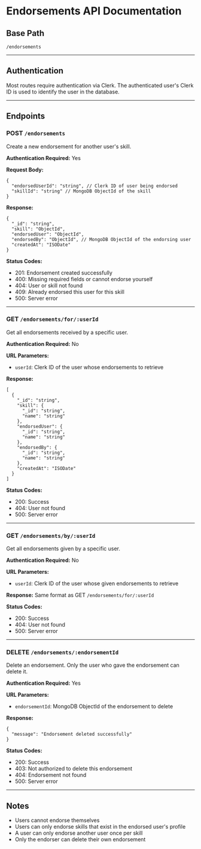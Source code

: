 # Endorsements API Documentation

## Base Path
`/endorsements`

---

## Authentication
Most routes require authentication via Clerk. The authenticated user's Clerk ID is used to identify the user in the database.

---

## Endpoints

### POST `/endorsements`
Create a new endorsement for another user's skill.

**Authentication Required:** Yes

**Request Body:**
```
{
  "endorsedUserId": "string", // Clerk ID of user being endorsed
  "skillId": "string" // MongoDB ObjectId of the skill
}
```

**Response:**
```
{
  "_id": "string",
  "skill": "ObjectId",
  "endorsedUser": "ObjectId",
  "endorsedBy": "ObjectId", // MongoDB ObjectId of the endorsing user
  "createdAt": "ISODate"
}
```

**Status Codes:**
- 201: Endorsement created successfully
- 400: Missing required fields or cannot endorse yourself
- 404: User or skill not found
- 409: Already endorsed this user for this skill
- 500: Server error

---

### GET `/endorsements/for/:userId`
Get all endorsements received by a specific user.

**Authentication Required:** No

**URL Parameters:**
- `userId`: Clerk ID of the user whose endorsements to retrieve

**Response:**
```
[
  {
    "_id": "string",
    "skill": {
      "_id": "string",
      "name": "string" 
    },
    "endorsedUser": {
      "_id": "string",
      "name": "string"
    },
    "endorsedBy": {
      "_id": "string",
      "name": "string"
    },
    "createdAt": "ISODate"
  }
]
```

**Status Codes:**
- 200: Success
- 404: User not found
- 500: Server error

---

### GET `/endorsements/by/:userId`
Get all endorsements given by a specific user.

**Authentication Required:** No

**URL Parameters:**
- `userId`: Clerk ID of the user whose given endorsements to retrieve

**Response:**
Same format as GET `/endorsements/for/:userId`

**Status Codes:**
- 200: Success
- 404: User not found
- 500: Server error

---

### DELETE `/endorsements/:endorsementId`
Delete an endorsement. Only the user who gave the endorsement can delete it.

**Authentication Required:** Yes

**URL Parameters:**
- `endorsementId`: MongoDB ObjectId of the endorsement to delete

**Response:**
```
{
  "message": "Endorsement deleted successfully"
}
```

**Status Codes:**
- 200: Success
- 403: Not authorized to delete this endorsement
- 404: Endorsement not found
- 500: Server error

---

## Notes
- Users cannot endorse themselves
- Users can only endorse skills that exist in the endorsed user's profile
- A user can only endorse another user once per skill
- Only the endorser can delete their own endorsement
